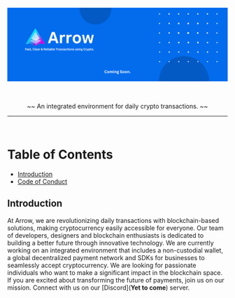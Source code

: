 ![](./arrow-banner.png)

</br>

<div align="center">

~~  An integrated environment for daily crypto transactions.  ~~
</div>

---

</br>

# Table of Contents
- [Introduction](#introduction)
- [Code of Conduct](./CODE-OF-CONDUCT.md)

## Introduction

At Arrow, we are revolutionizing daily transactions with blockchain-based solutions, making cryptocurrency easily accessible for everyone. Our team of developers, designers and blockchain enthusiasts is dedicated to building a better future through innovative technology. We are currently working on an integrated environment that includes a non-custodial wallet, a global decentralized payment network and SDKs for businesses to seamlessly accept cryptocurrency. We are looking for passionate individuals who want to make a significant impact in the blockchain space. If you are excited about transforming the future of payments, join us on our mission. Connect with us on our [Discord](**Yet to come**) server.